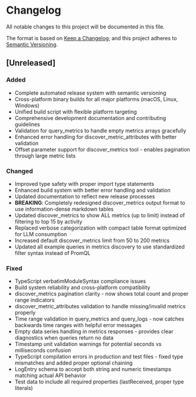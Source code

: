 # Changelog

All notable changes to this project will be documented in this file.

The format is based on [Keep a Changelog](https://keepachangelog.com/en/1.0.0/),
and this project adheres to [Semantic Versioning](https://semver.org/spec/v2.0.0.html).

## [Unreleased]

### Added
- Complete automated release system with semantic versioning
- Cross-platform binary builds for all major platforms (macOS, Linux, Windows)
- Unified build script with flexible platform targeting
- Comprehensive development documentation and contributing guidelines
- Validation for query_metrics to handle empty metrics arrays gracefully
- Enhanced error handling for discover_metric_attributes with better validation
- Offset parameter support for discover_metrics tool - enables pagination through large metric lists

### Changed
- Improved type safety with proper import type statements
- Enhanced build system with better error handling and validation
- Updated documentation to reflect new release processes
- **BREAKING**: Completely redesigned discover_metrics output format to use information-dense markdown tables
- Updated discover_metrics to show ALL metrics (up to limit) instead of filtering to top 15 by activity
- Replaced verbose categorization with compact table format optimized for LLM consumption
- Increased default discover_metrics limit from 50 to 200 metrics
- Updated all example queries in metrics discovery to use standardized filter syntax instead of PromQL

### Fixed
- TypeScript verbatimModuleSyntax compliance issues
- Build system reliability and cross-platform compatibility
- discover_metrics pagination clarity - now shows total count and proper range indicators
- discover_metric_attributes validation to handle missing/invalid metrics properly
- Time range validation in query_metrics and query_logs - now catches backwards time ranges with helpful error messages
- Empty data series handling in metrics responses - provides clear diagnostics when queries return no data
- Timestamp unit validation warnings for potential seconds vs milliseconds confusion
- TypeScript compilation errors in production and test files - fixed type mismatches and added proper optional chaining
- LogEntry schema to accept both string and numeric timestamps matching actual API behavior
- Test data to include all required properties (lastReceived, proper type literals)